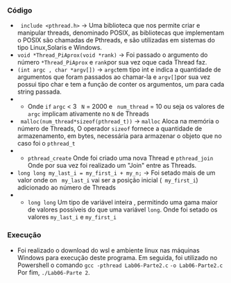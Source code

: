 ### Código


- ` include <pthread.h>` → Uma biblioteca que nos permite criar e manipular threads, denominado POSIX, as bibliotecas que implementam o POSIX são chamadas de Pthreads, e são utilizadas em sistemas do tipo Linux,Solaris e Windows.
- `void *Thread_PiAprox(void *rank)` →  Foi passado o argumento do número `*Thread_PiAprox` e `rank`por sua vez oque cada Thread faz.
- `(int argc , char *argv[])` →  `argc`tem tipo int e indica a quantidade de argumentos que foram passados ao chamar-la e `argv[]`por sua vez possui tipo char e tem a função de conter os argumentos, um para cada string passada.
- - Onde `if` `argc` < 3 ` N` = 2000 e ` num_thread` = 10 ou seja os valores de `argc` implicam ativamente no `N` de Threads
- ` malloc(num_thread*sizeof(pthread_t))`  →  `malloc` Aloca na memória o número de Threads, O operador `sizeof` fornece a quantidade de armazenamento, em bytes, necessária para armazenar o objeto que no caso foi o `pthread_t`
- - `pthread_create` Onde foi criado uma nova Thread e `pthread_join` Onde por sua vez foi realizado um "Join" entre as Threads.
-  `long long my_last_i = my_first_i + my_n;`  → Foi setado mais de um valor onde on ` my_last_i` vai ser a  posição inicial (` my_first_i`) adicionado ao número de Threads
- - `long long` Um tipo de variável inteira , permitindo uma gama maior de valores possíveis do que uma variável `long`. Onde foi setado os valores `my_last_i` e `my_first_i`

### Execução

- Foi realizado o download do wsl e ambiente linux nas máquinas Windows para execução deste programa. Em seguida, foi utilizado no Powershell o comando `gcc -pthread Lab06-Parte2.c` `-o Lab06-Parte2.c` Por fim, `./Lab06-Parte 2`.




